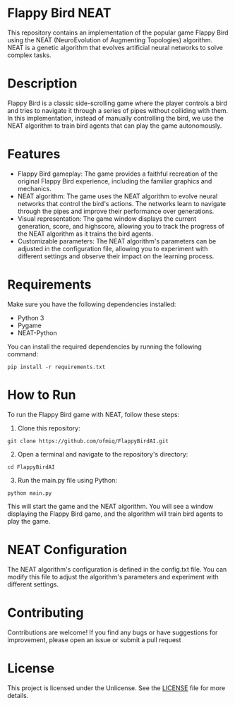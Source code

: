 # Flappy Bird NEAT

This repository contains an implementation of the popular game Flappy Bird using the NEAT (NeuroEvolution of Augmenting
Topologies) algorithm. NEAT is a genetic algorithm that evolves artificial neural networks to solve complex tasks.

# Description

Flappy Bird is a classic side-scrolling game where the player controls a bird and tries to navigate it through a series
of pipes without colliding with them. In this implementation, instead of manually controlling the bird, we use the NEAT
algorithm to train bird agents that can play the game autonomously.

# Features

- Flappy Bird gameplay: The game provides a faithful recreation of the original Flappy Bird experience, including the
  familiar graphics and mechanics.
- NEAT algorithm: The game uses the NEAT algorithm to evolve neural networks that control the bird's actions. The
  networks learn to navigate through the pipes and improve their performance over generations.
- Visual representation: The game window displays the current generation, score, and highscore, allowing you to track
  the progress of the NEAT algorithm as it trains the bird agents.
- Customizable parameters: The NEAT algorithm's parameters can be adjusted in the configuration file, allowing you to
  experiment with different settings and observe their impact on the learning process.

# Requirements

Make sure you have the following dependencies installed:

- Python 3
- Pygame
- NEAT-Python

You can install the required dependencies by running the following command:

```
pip install -r requirements.txt
```

# How to Run

To run the Flappy Bird game with NEAT, follow these steps:

1. Clone this repository:

```
git clone https://github.com/ofmiq/FlappyBirdAI.git
```

2. Open a terminal and navigate to the repository's directory:

```
cd FlappyBirdAI
```

3. Run the main.py file using Python:

```
python main.py
```

This will start the game and the NEAT algorithm. You will see a window displaying the Flappy Bird game, and the
algorithm will train bird agents to play the game.

# NEAT Configuration

The NEAT algorithm's configuration is defined in the config.txt file. You can modify this file to adjust the algorithm's
parameters and experiment with different settings.

# Contributing

Contributions are welcome! If you find any bugs or have suggestions for improvement, please open an issue or submit a
pull request

# License

This project is licensed under the Unlicense. See
the [LICENSE](https://github.com/ofmiq/FlappyBirdAI/blob/master/LICENSE) file for more details.

